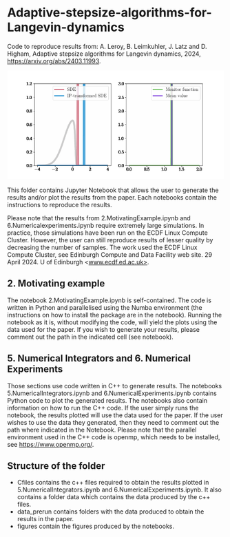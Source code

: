 # Adaptive-stepsize-algorithms-for-Langevin-dynamics
Code to reproduce results from: 
A. Leroy, B. Leimkuhler, J. Latz and D. Higham, Adaptive stepsize algorithms for Langevin dynamics, 2024, https://arxiv.org/abs/2403.11993.

![](https://github.com/alixleroy/Adaptive-stepsize-algorithms-for-Langevin-dynamics/blob/main/video_q_g.gif)

  
This folder contains Jupyter Notebook that allows the user to generate the results and/or plot the results from the paper. Each notebooks contain the instructions to reproduce the results.

Please note that the results from 2.MotivatingExample.ipynb and 6.Numericalexperiments.ipynb require extremely large simulations. In practice, those simulations have been run on the ECDF Linux Compute Cluster. However, the user can still reproduce results of lesser quality by decreasing the number of samples. The work used the ECDF Linux Compute Cluster, see Edinburgh Compute and Data Facility web site. 29 April 2024. U of Edinburgh <www.ecdf.ed.ac.uk>.

## 2. Motivating example
The notebook 2.MotivatingExample.ipynb is self-contained. The code is written in Python and parallelised using the Numba environment (the instructions on how to install the package are in the notebook). Running the notebook as it is, without modifying the code, will yield the plots using the data used for the paper. If you wish to generate your results, please comment out the path in the indicated cell (see notebook). 

## 5. Numerical Integrators and 6. Numerical Experiments
Those sections use code written in C++ to generate results. The notebooks 5.NumericalIntegrators.ipynb and 6.NumericalExperiments.ipynb contains Python code to plot the generated results. The notebooks also contain information on how to run the C++ code. If the user simply runs the notebook, the results plotted will use the data used for the paper. If the user wishes to use the data they generated, then they need to comment out the path where indicated in the Notebook. Please note that the parallel environment used in the C++ code is openmp, which needs to be installed, see <https://www.openmp.org/>.

## Structure of the folder
- Cfiles contains the c++ files required to obtain the results plotted in 5.NumericalIntegrators.ipynb and 6.NumericalExperiments.ipynb. It also contains a folder data which contains the data produced by the c++ files. 
- data_prerun contains folders with the data produced to obtain the results in the paper. 
- figures contain the figures produced by the notebooks. 
